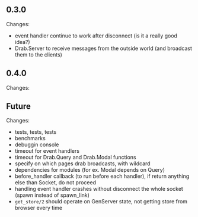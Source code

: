 ## 0.3.0
Changes:
* event handler continue to work after disconnect (is it a really good idea?)
* Drab.Server to receive messages from the outside world (and broadcast them to the clients)

## 0.4.0
Changes:

## Future
Changes:
* tests, tests, tests
* benchmarks
* debuggin console
* timeout for event handlers
* timeout for Drab.Query and Drab.Modal functions
* specify on which pages drab broadcasts, with wildcard
* dependencies for modules (for ex. Modal depends on Query)
* before_handler callback (to run before each handler), if return anything else than Socket, do not proceed
* handling event handler crashes without disconnect the whole socket (spawn instead of spawn_link)
* `get_store/2` should operate on GenServer state, not getting store from browser every time
